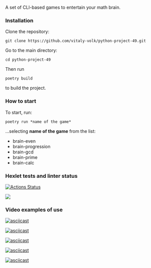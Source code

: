 A set of CLI-based games to entertain your math brain.

### Installation

Clone the repository:

    git clone https://github.com/vitaly-volk/python-project-49.git

Go to the main directory:

    cd python-project-49

Then run

    poetry build

to build the project.

### How to start

To start, run:

    poetry run *name of the game*

...selecting **name of the game** from the list:

* brain-even
* brain-progression
* brain-gcd
* brain-prime
* brain-calc

### Hexlet tests and linter status
[![Actions Status](https://github.com/vitaly-volk/python-project-49/actions/workflows/hexlet-check.yml/badge.svg)](https://github.com/vitaly-volk/python-project-49/actions)

<a href="https://codeclimate.com/github/vitaly-volk/python-project-49/maintainability"><img src="https://api.codeclimate.com/v1/badges/e1c16c22415e7b6731b3/maintainability" /></a>

### Video examples of use

[![asciicast](https://asciinema.org/a/iYDBTqrcwV9xxhtlcmebaE7QF.svg)](https://asciinema.org/a/iYDBTqrcwV9xxhtlcmebaE7QF)

[![asciicast](https://asciinema.org/a/dL8ZKmYZHHNDXbdCWIhcbG9Sy.svg)](https://asciinema.org/a/dL8ZKmYZHHNDXbdCWIhcbG9Sy)

[![asciicast](https://asciinema.org/a/8F5wXe4YXv0Cr5LzJMcOpoONs.svg)](https://asciinema.org/a/8F5wXe4YXv0Cr5LzJMcOpoONs)

[![asciicast](https://asciinema.org/a/ixgSnpHB84B5dMWcu9ICi8A8a.svg)](https://asciinema.org/a/ixgSnpHB84B5dMWcu9ICi8A8a)

[![asciicast](https://asciinema.org/a/JFhbqY3yzBgtOH7ZJRCArXpfw.svg)](https://asciinema.org/a/JFhbqY3yzBgtOH7ZJRCArXpfw)
